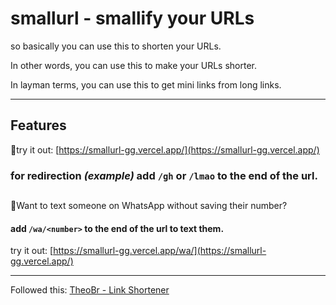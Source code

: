 # smallurl - smallify your URLs

so basically you can use this to shorten your URLs.

In other words, you can use this to make your URLs shorter.

In layman terms, you can use this to get mini links from long links.

---
## Features

🚀try it out: [https://smallurl-gg.vercel.app/](https://smallurl-gg.vercel.app/)

### for redirection _(example)_ add `/gh` or `/lmao` to the end of the url.

## 

🚀Want to text someone on WhatsApp without saving their number?

#### add `/wa/<number>` to the end of the url to text them.

try it out: [https://smallurl-gg.vercel.app/wa/](https://smallurl-gg.vercel.app/)

---

Followed this: [TheoBr - Link Shortener](https://www.youtube.com/watch?v=qcyEtvSiM9c)
